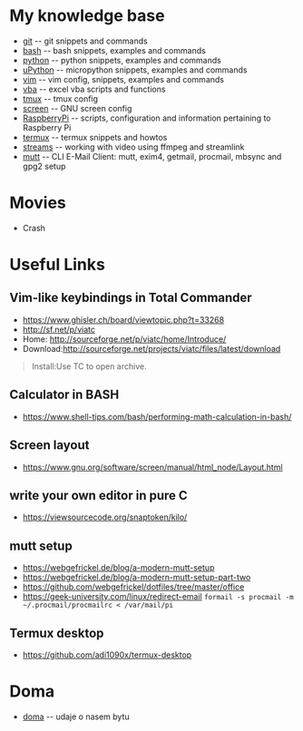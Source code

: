 # My knowledge base
* [git](git.md) -- git snippets and commands
* [bash](bash.md) -- bash snippets, examples and commands
* [python](python.md) -- python snippets, examples and commands
* [uPython](uPython.md) -- micropython snippets, examples and commands
* [vim](vim.md) -- vim config, snippets, examples and commands
* [vba](vba.md) -- excel vba scripts and functions
* [tmux](tmux.md) -- tmux config
* [screen](screen.md) -- GNU screen config
* [RaspberryPi](RaspberryPi.md) -- scripts, configuration and information pertaining to Raspberry Pi
* [termux](termux.md) -- termux snippets and howtos
* [streams](streams.md) -- working with video using ffmpeg and streamlink
* [mutt](mutt.md) -- CLI E-Mail Client: mutt, exim4, getmail, procmail, mbsync and gpg2 setup

# Movies
- Crash
# Useful Links
## Vim-like keybindings in Total Commander
- https://www.ghisler.ch/board/viewtopic.php?t=33268
- http://sf.net/p/viatc
- Home: http://sourceforge.net/p/viatc/home/Introduce/
- Download:http://sourceforge.net/projects/viatc/files/latest/download
> Install:Use TC to open archive.

## Calculator in BASH
- https://www.shell-tips.com/bash/performing-math-calculation-in-bash/

## Screen layout
- https://www.gnu.org/software/screen/manual/html_node/Layout.html

## write your own editor in pure C
- https://viewsourcecode.org/snaptoken/kilo/

## mutt setup
- https://webgefrickel.de/blog/a-modern-mutt-setup
- https://webgefrickel.de/blog/a-modern-mutt-setup-part-two
- https://github.com/webgefrickel/dotfiles/tree/master/office
- https://geek-university.com/linux/redirect-email
`formail -s procmail -m ~/.procmail/procmailrc < /var/mail/pi`

## Termux desktop
- https://github.com/adi1090x/termux-desktop

# Doma
* [doma](doma.md) -- udaje o nasem bytu
